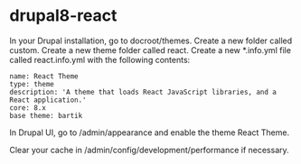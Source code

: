 # drupal8-react
In your Drupal installation, go to docroot/themes.
Create a new folder called custom.
Create a new theme folder called react.
Create a new *.info.yml file called react.info.yml with the following contents:

    name: React Theme
    type: theme
    description: 'A theme that loads React JavaScript libraries, and a React application.'
    core: 8.x
    base theme: bartik

In Drupal UI, go to /admin/appearance and enable the theme React Theme.

Clear your cache in /admin/config/development/performance if necessary.
